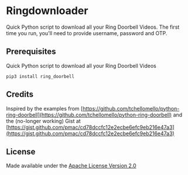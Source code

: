 # Ringdownloader
Quick Python script to download all your Ring Doorbell Videos. The first time you run, you'll need to provide username, password and OTP.

## Prerequisites
Quick Python script to download all your Ring Doorbell Videos

`pip3 install ring_doorbell`

## Credits
Inspired by the examples from [https://github.com/tchellomello/python-ring-doorbell](https://github.com/tchellomello/python-ring-doorbell) and the (no-longer working) Gist at [https://gist.github.com/pmac/cd78dccfc12e2ecbe6efc9eb216e47a3](https://gist.github.com/pmac/cd78dccfc12e2ecbe6efc9eb216e47a3)

## License
Made available under the [Apache License Version 2.0](https://www.apache.org/licenses/LICENSE-2.0)